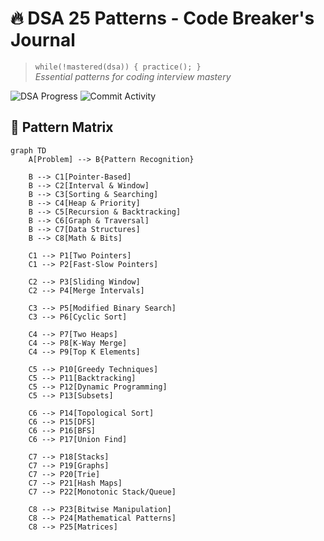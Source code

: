 # 🔥 DSA 25 Patterns - Code Breaker's Journal

> `while(!mastered(dsa)) { practice(); }`  
> *Essential patterns for coding interview mastery*

![DSA Progress](https://img.shields.io/badge/Patterns_Mastered-0/25-red) 
![Commit Activity](https://img.shields.io/badge/Daily_Updates-Yes-brightgreen)

## 🧠 Pattern Matrix
```mermaid
graph TD
    A[Problem] --> B{Pattern Recognition}
    
    B --> C1[Pointer-Based]
    B --> C2[Interval & Window]
    B --> C3[Sorting & Searching]
    B --> C4[Heap & Priority]
    B --> C5[Recursion & Backtracking]
    B --> C6[Graph & Traversal]
    B --> C7[Data Structures]
    B --> C8[Math & Bits]
    
    C1 --> P1[Two Pointers]
    C1 --> P2[Fast-Slow Pointers]
    
    C2 --> P3[Sliding Window]
    C2 --> P4[Merge Intervals]
    
    C3 --> P5[Modified Binary Search]
    C3 --> P6[Cyclic Sort]
    
    C4 --> P7[Two Heaps]
    C4 --> P8[K-Way Merge]
    C4 --> P9[Top K Elements]
    
    C5 --> P10[Greedy Techniques]
    C5 --> P11[Backtracking]
    C5 --> P12[Dynamic Programming]
    C5 --> P13[Subsets]
    
    C6 --> P14[Topological Sort]
    C6 --> P15[DFS]
    C6 --> P16[BFS]
    C6 --> P17[Union Find]
    
    C7 --> P18[Stacks]
    C7 --> P19[Graphs]
    C7 --> P20[Trie]
    C7 --> P21[Hash Maps]
    C7 --> P22[Monotonic Stack/Queue]
    
    C8 --> P23[Bitwise Manipulation]
    C8 --> P24[Mathematical Patterns]
    C8 --> P25[Matrices]


